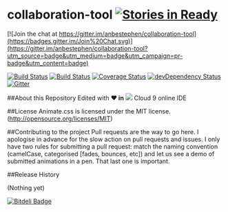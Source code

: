 
# collaboration-tool   [![Stories in Ready](https://badge.waffle.io/anbestephen/collaboration-tool.png?label=ready&title=Ready)](https://waffle.io/anbestephen/collaboration-tool)

[![Join the chat at https://gitter.im/anbestephen/collaboration-tool](https://badges.gitter.im/Join%20Chat.svg)](https://gitter.im/anbestephen/collaboration-tool?utm_source=badge&utm_medium=badge&utm_campaign=pr-badge&utm_content=badge)

[![Build Status](https://semaphoreci.com/api/v1/projects/c68deb72-05dc-4709-aad5-6c50fb92029b/543967/badge.svg)](https://semaphoreci.com/anbestephen/collaboration-tool)
[![Build Status](https://travis-ci.org/anbestephen/collaboration-tool.svg)](https://travis-ci.org/anbestephen/collaboration-tool)
[![Coverage Status](https://coveralls.io/repos/anbestephen/collaboration-tool/badge.svg?branch=master&service=github)](https://coveralls.io/github/anbestephen/collaboration-tool?branch=master)
[![devDependency Status](https://david-dm.org/anbestephen/collaboration-tool/dev-status.svg)](https://david-dm.org/anbestephen/collaboration-tool#info=devDependencies)
[![Gitter](https://badges.gitter.im/Join%20Chat.svg)](https://gitter.im/anbestephen/collaboration-tool?utm_source=badge&utm_medium=badge&utm_campaign=pr-badge)


##About this Repository
Edited with **:heart: in**  [<img src="https://d6ff1xmuve0sx.cloudfront.net/nc-3.0.2778-61b1e618/static/plugins/c9.profile/static/images/c9-logo.png">](https://ide.c9.io/anbestephen/collaboration-tool/) Cloud 9 online IDE


##License
Animate.css is licensed under the MIT license. (http://opensource.org/licenses/MIT)

##Contributing to the project
Pull requests are the way to go here. I apologise in advance for the slow action on pull requests and issues. 
I only have two rules for submitting a pull request: match the naming convention (camelCase, categorised [fades, bounces, etc])
and let us see a demo of submitted animations in a pen. That last one is important.


##Release History

(Nothing yet)

[![Bitdeli Badge](https://d2weczhvl823v0.cloudfront.net/anbestephen/collaboration-tool/trend.png)](https://bitdeli.com/free "Bitdeli Badge")


